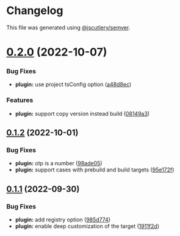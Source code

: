 # Changelog

This file was generated using [@jscutlery/semver](https://github.com/jscutlery/semver).

# [0.2.0](https://github.com/myndpm/open-source/compare/@myndpm/nx@0.1.2...@myndpm/nx@0.2.0) (2022-10-07)


### Bug Fixes

* **plugin:** use project tsConfig option ([a48d8ec](https://github.com/myndpm/open-source/commit/a48d8ecc7d3173db49e3f284f4333a5c1ca93fe3))


### Features

* **plugin:** support copy version instead build ([08149a3](https://github.com/myndpm/open-source/commit/08149a3fa18307136923df3d3ecfdc31838eda3f))



## [0.1.2](https://github.com/myndpm/open-source/compare/@myndpm/nx@0.1.1...@myndpm/nx@0.1.2) (2022-10-01)


### Bug Fixes

* **plugin:** otp is a number ([98ade05](https://github.com/myndpm/open-source/commit/98ade050f4a96fd03b3cbaa89abb928c3a84c230))
* **plugin:** support cases with prebuild and build targets ([95e172f](https://github.com/myndpm/open-source/commit/95e172ffa4a03b99bfc6ba62a1c96f43ca9ea168))



## [0.1.1](https://github.com/myndpm/open-source/compare/@myndpm/nx@0.1.0...@myndpm/nx@0.1.1) (2022-09-30)


### Bug Fixes

* **plugin:** add registry option ([985d774](https://github.com/myndpm/open-source/commit/985d7746f460c0c75f014aff2e54d0165ab3f0f1))
* **plugin:** enable deep customization of the target ([1911f2d](https://github.com/myndpm/open-source/commit/1911f2df03a63bff629e8ac531087d352b0b727e))
